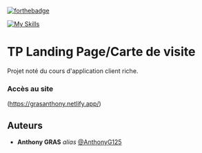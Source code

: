 [![forthebadge](http://forthebadge.com/images/badges/built-with-love.svg)](http://forthebadge.com)

[![My Skills](https://skillicons.dev/icons?i=html,css,nodejs,vue)](https://skillicons.dev)

# TP Landing Page/Carte de visite

Projet noté du cours d'application client riche.

### Accès au site

(https://grasanthony.netlify.app/)

## Auteurs
* **Anthony GRAS** _alias_ [@AnthonyG125](https://github.com/AnthonyG125)



